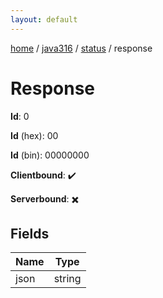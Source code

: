 ```yaml
---
layout: default
---
```


[home](/)  /  [java316](/protocol/java316)  /  [status](/protocol/java316/status)  /  response

# Response

**Id**: 0

**Id** (hex): 00

**Id** (bin): 00000000

**Clientbound**: ✔️

**Serverbound**: ✖️

## Fields

Name | Type
---|---
json | string
